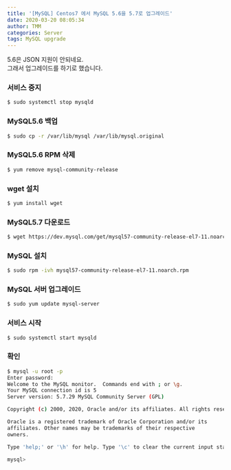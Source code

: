 ```yaml
---
title: '[MySQL] Centos7 에서 MySQL 5.6을 5.7로 업그레이드'
date: 2020-03-20 08:05:34
author: TMM
categories: Server
tags: MySQL upgrade
---
```


5.6은 JSON 지원이 안되네요.<br />
그래서 업그레이드를 하기로 했습니다.

### 서비스 중지

```bash
$ sudo systemctl stop mysqld
```

### MySQL5.6 백업

```bash
$ sudo cp -r /var/lib/mysql /var/lib/mysql.original
```

### MySQL5.6 RPM 삭제

```bash
$ yum remove mysql-community-release
```

### wget 설치

```bash
$ yum install wget
```

### MySQL5.7 다운로드

```bash
$ wget https://dev.mysql.com/get/mysql57-community-release-el7-11.noarch.rpm
```

### MySQL 설치

```bash
$ sudo rpm -ivh mysql57-community-release-el7-11.noarch.rpm
```

### MySQL 서버 업그레이드

```bash
$ sudo yum update mysql-server
```

### 서비스 시작

```bash
$ sudo systemctl start mysqld
```

### 확인

```bash
$ mysql -u root -p
Enter password:
Welcome to the MySQL monitor.  Commands end with ; or \g.
Your MySQL connection id is 5
Server version: 5.7.29 MySQL Community Server (GPL)

Copyright (c) 2000, 2020, Oracle and/or its affiliates. All rights reserved.

Oracle is a registered trademark of Oracle Corporation and/or its
affiliates. Other names may be trademarks of their respective
owners.

Type 'help;' or '\h' for help. Type '\c' to clear the current input statement.

mysql>
```

```toc

```
